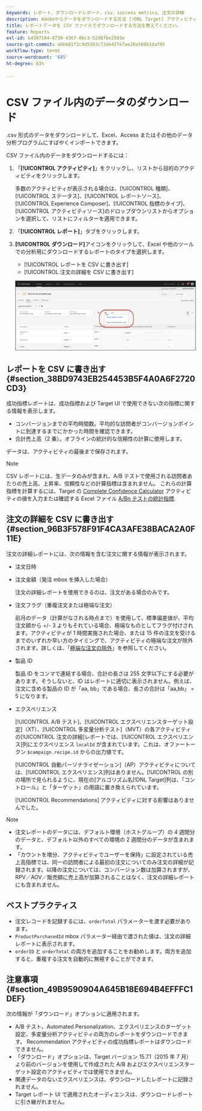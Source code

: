 ```yaml
---
keywords: レポート、ダウンロードレポート、csv、success metrics、注文の詳細
description: Adobeからデータをダウンロードする方法 [!DNL Target] アクティビティを CVS 形式で使用して、Excel、Access、またはその他のデータ分析プログラムにすばやくインポートできます。
title: レポートデータを CSV ファイルでダウンロードする方法を教えてください。
feature: Reports
exl-id: b4387184-8730-4367-8bc3-52d8fbe2583e
source-git-commit: abbb81f2c9d5503c72eb427e7ae20a560b1daf95
workflow-type: tm+mt
source-wordcount: '685'
ht-degree: 83%

---
```


# CSV ファイル内のデータのダウンロード

.csv 形式のデータをダウンロードして、Excel、Access またはその他のデータ分析プログラムにすばやくインポートできます。

CSV ファイル内のデータをダウンロードするには：

1. 「**[!UICONTROL アクティビティ]**」をクリックし、リストから目的のアクティビティをクリックします。

   多数のアクティビティが表示される場合は、[!UICONTROL 種類]、[!UICONTROL ステータス]、[!UICONTROL レポートソース]、[!UICONTROL Experience Composer]、[!UICONTROL 指標のタイプ]、[!UICONTROL アクティビティソース]のドロップダウンリストからオプションを選択して、リストにフィルターを適用できます。

1. 「**[!UICONTROL レポート]**」タブをクリックします。
1. **[!UICONTROL ダウンロード]**&#x200B;アイコンをクリックして、Excel や他のツールでの分析用にダウンロードするレポートのタイプを選択します。

   * [!UICONTROL レポートを CSV に書き出す]
   * [!UICONTROL 注文の詳細を CSV に書き出す]

   ![ダウンロードオプション](/help/main/c-reports/assets/download-options.png)

## レポートを CSV に書き出す {#section_38BD9743EB254453B5F4A0A6F2720CD3}

成功指標レポートは、成功指標および Target UI で使用できない次の指標に関する情報を表示します。

* コンバージョンまでの平均時間数。平均的な訪問者がコンバージョンポイントに到達するまでにかかった時間を確認できます。
* 合計売上高（2 乗）。オフラインの統計的な信頼性の計算に使用します。

データは、アクティビティの最後まで保存されます。

>[!NOTE]
>
>CSV レポートには、生データのみが含まれ、A/B テストで使用される訪問者あたりの売上高、上昇率、信頼性などの計算指標は含まれません。 これらの計算指標を計算するには、Target の [Complete Confidence Calculator](/help/main/assets/complete_confidence_calculator.xlsx) アクティビティの値を入力または確認する Excel ファイル [A/Bn テストの統計指標](/help/main/c-reports/statistical-methodology/statistical-calculations.md).

## 注文の詳細を CSV に書き出す {#section_96B3F578F91F4CA3AFE38BACA2A0F11E}

注文の詳細レポートには、次の情報を含む注文に関する情報が表示されます。

* 注文日時
* 注文金額（発注 mbox を挿入した場合）

   注文の詳細レポートを使用できるのは、注文がある場合のみです。

* 注文フラグ（重複注文または極端な注文）

   前月のデータ（計算がなされる時点まで）を使用して、標準偏差値が、平均注文額から +/- 3 よりもそれている場合、極端なものとしてフラグ付けされます。アクティビティが 1 時間実施された場合、または 15 件の注文を受けるまでのいずれか早い方のタイミングで、アクティビティの極端な注文が除外されます。詳しくは、「[極端な注文の除外](/help/main/c-reports/c-report-settings/excluding-extreme-orders.md#task_2AE7743FFCDD466DAEEB720BE5F33DAA)」を参照してください。

* 製品 ID

   製品 ID をコンマで連結する場合、合計の長さは 255 文字以下にする必要があります。そうしないと、ID はレポートに適切に表示されません。例えば、注文に含める製品の ID が「aa, bb」である場合、長さの合計は「aa,bb」 = 5 になります。

* エクスペリエンス

   [!UICONTROL A/B テスト]、[!UICONTROL エクスペリエンスターゲット設定]（XT）、[!UICONTROL 多変量分析テスト]（MVT）の各アクティビティの[!UICONTROL 注文の詳細]レポートでは、[!UICONTROL エクスペリエンス]列にエクスペリエンス `localId` が含まれています。これは、オファートークン `$campaign.recipe.id` からの出力値です。

   [!UICONTROL 自動パーソナライゼーション]（AP）アクティビティについては、[!UICONTROL エクスペリエンス]列はありません。[!UICONTROL  の別の場所で見られるように、現在の]アルゴリズム名[!DNL Target]列は、「コントロール」と「ターゲット」の用語に置き換えられています。

   [!UICONTROL Recommendations] アクティビティに対する影響はありませんでした。

>[!NOTE]
>
>* 注文レポートのデータには、デフォルト環境（ホストグループ）の 4 週間分のデータと、デフォルト以外のすべての環境の 2 週間分のデータが含まれます。
>* 「カウントを増分、アクティビティでユーザーを保持」に設定されている売上高指標では、同一の訪問者による最初の注文についてのみ注文の詳細が記録されます。以降の注文については、コンバージョン数は加算されますが、RPV／AOV／販売額に売上高が加算されることはなく、注文の詳細レポートにも含まれません。


## ベストプラクティス

* 注文レコードを記録するには、`orderTotal` パラメーターを渡す必要があります。
* `ProductPurchasedId` mbox パラメーター経由で渡された値は、注文の詳細レポートに表示されます。
* `orderID` と `orderTotal` の両方を追加することをお勧めします。両方を追加すると、重複する注文を自動的に無視することができます。

## 注意事項 {#section_49B9590904A645B18E694B4EFFFC1DEF}

次の情報が「ダウンロード」オプションに適用されます。

* A/B テスト、Automated Personalization、エクスペリエンスのターゲット設定、多変量分析アクティビティの両方のレポートをダウンロードできます。 Recommendation アクティビティの成功指標レポートはダウンロードできません。
* 「ダウンロード」オプションは、Target バージョン 15.7.1（2015 年 7 月）より前のバージョンを使用して作成された A/B およびエクスペリエンスターゲット設定のアクティビティでは使用できません。
* 関連データのないエクスペリエンスは、ダウンロードしたレポートに記録されません。
* Target レポート UI で適用されたオーディエンスは、ダウンロードレポートに引き継がれません。
